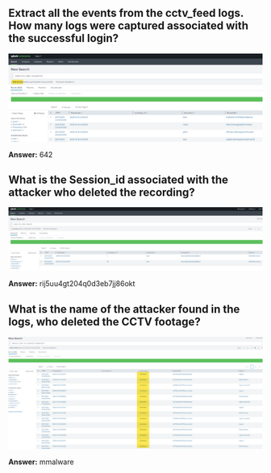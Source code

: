 ## Extract all the events from the cctv_feed logs. How many logs were captured associated with the successful login?

![Summary](./login_successfull.png)

**Answer:** 642

## What is the Session_id associated with the attacker who deleted the recording?

![Summary](./delete_recording.png)

**Answer:** rij5uu4gt204q0d3eb7jj86okt

## What is the name of the attacker found in the logs, who deleted the CCTV footage?

![Summary](./attacker.png)

**Answer:** mmalware